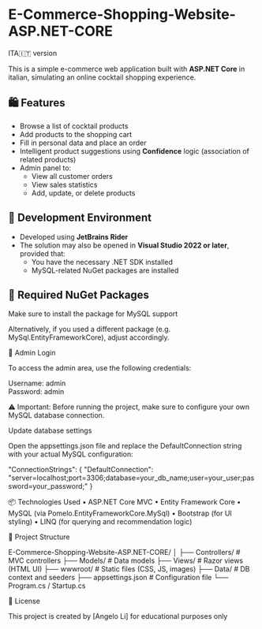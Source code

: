 # E-Commerce-Shopping-Website-ASP.NET-CORE

ITA🇮🇹 version

This is a simple e-commerce web application built with **ASP.NET Core** in italian, simulating an online cocktail shopping experience.

## 🛍️ Features

- Browse a list of cocktail products
- Add products to the shopping cart
- Fill in personal data and place an order
- Intelligent product suggestions using **Confidence** logic (association of related products)
- Admin panel to:
  - View all customer orders
  - View sales statistics
  - Add, update, or delete products

## 🔧 Development Environment

- Developed using **JetBrains Rider**
- The solution may also be opened in **Visual Studio 2022 or later**, provided that:
  - You have the necessary .NET SDK installed
  - MySQL-related NuGet packages are installed

## 🧩 Required NuGet Packages

Make sure to install the package for MySQL support

Alternatively, if you used a different package (e.g. MySql.EntityFrameworkCore), adjust accordingly.

🔑 Admin Login

To access the admin area, use the following credentials:

Username: admin  
Password: admin

⚠️ Important: Before running the project, make sure to configure your own MySQL database connection.

Update database settings

Open the appsettings.json file and replace the DefaultConnection string with your actual MySQL configuration:

"ConnectionStrings": {
  "DefaultConnection": "server=localhost;port=3306;database=your_db_name;user=your_user;password=your_password;"
}

📦 Technologies Used
	•	ASP.NET Core MVC
	•	Entity Framework Core
	•	MySQL (via Pomelo.EntityFrameworkCore.MySql)
	•	Bootstrap (for UI styling)
	•	LINQ (for querying and recommendation logic)

📁 Project Structure

E-Commerce-Shopping-Website-ASP.NET-CORE/
│
├── Controllers/           # MVC controllers
├── Models/                # Data models
├── Views/                 # Razor views (HTML UI)
├── wwwroot/               # Static files (CSS, JS, images)
├── Data/                  # DB context and seeders
├── appsettings.json       # Configuration file
└── Program.cs / Startup.cs

📄 License

This project is created by [Angelo Li] for educational purposes only
